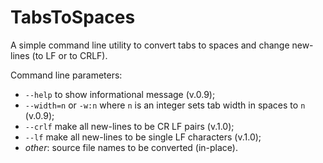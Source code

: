 # TabsToSpaces

A simple command line utility to convert tabs to spaces and change new-lines (to LF or to CRLF).

Command line parameters:

- `--help` to show informational message (v.0.9);
- `--width=n` or `-w:n` where `n` is an integer sets tab width in spaces to `n` (v.0.9);
- `--crlf` make all new-lines to be CR LF pairs (v.1.0);
- `--lf` make all new-lines to be single LF characters (v.1.0);
- *other*: source file names to be converted (in-place).
